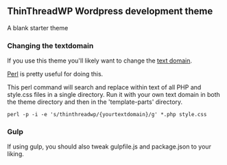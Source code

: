 ## ThinThreadWP Wordpress development theme

A blank starter theme

### Changing the textdomain

If you use this theme you'll likely want to change the [text domain](https://codex.wordpress.org/I18n_for_WordPress_Developers#Text_Domains). 

[Perl](https://www.perl.org/get.html) is pretty useful for doing this.

This perl command will search and replace within text of all PHP and style.css files in a single directory. Run it with your own text domain in both the theme directory and then in the 'template-parts' directory.

`perl -p -i -e 's/thinthreadwp/{yourtextdomain}/g' *.php style.css`

### Gulp

If using gulp, you should also tweak gulpfile.js and package.json to your liking.


